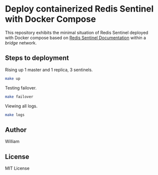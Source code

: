# Deploy containerized Redis Sentinel with Docker Compose

This repository exhibits the minimal situation of Redis Sentinel deployed with Docker compose based on [Redis Sentinel Documentation](#https://redis.io/topics/sentinel) within a *bridge* network.

## Steps to deployment

Rising up 1 master and 1 replica, 3 sentinels.

```bash
make up
```

Testing failover.

```bash
make failover
```

Viewing all logs.

```bash
make logs
```

## Author

William

## License

MIT License
